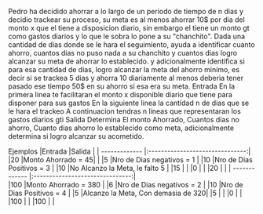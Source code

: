 Pedro ha decidido ahorrar a lo largo de un periodo de tiempo de n dias y decidio trackear su proceso,  su meta es al menos ahorrar 10$ por dia del monto x que el tiene a disposicion diario, sin embargo el tiene un monto gt como gastos diarios  y lo que le sobra lo pone a su "chanchito".
Dada una cantidad de dias donde se le hara el seguimiento, ayuda a identificar cuanto ahorro, cuantos dias no puso nada a su chanchito y cuantos dias logro alcanzar su  meta de ahorrar lo establecido. y adicionalmente identifica si para esa cantidad de dias, logro alcanzar la meta del ahorro minimo, es decir si se trackea 5 dias y ahorra 10 diariamente al menos deberia tener pasado ese tiempo 50$ en su ahorro si esa era su meta.
Entrada
En la primera linea te facilitaran el monto x disponible diario que tiene para disponer para sus gastos
En la siguiente linea la cantidad n de dias que se le hara el trackeo
A continuacion tendras n lineas que representaran los gastos diarios gti
Salida
Determina El monto Ahorrado, Cuantos dias no ahorro, Cuanto dias ahorro lo establecido como meta, adicionalmente determina si logro alcanzar su acometido.

Ejemplos
|Entrada					|Salida           |
| ------------- |:-------------------------------:|         
|20						|Monto Ahorrado = 45|               |
|5	 					|Nro de Dias negativos = 1          |
|10	  					|Nro de Dias Positivos = 3          |
|10   					|No Alcanzo la Meta, le falto 5     |
|15                     |                                   |
|0                      |                                   |
|20                     |                                   |
| ------------- |:-------------------------------:|         
|100					|Monto Ahorrado = 380            |
|6						|Nro de Dias negativos = 2          |
|10						|Nro de Dias Positivos = 4          |
|5						|Alcanzo la Meta, Con demasia de 320|
|5                      |                                   |
|0                      |                                   |
|100                    |                                   |
|100                    |                                   |